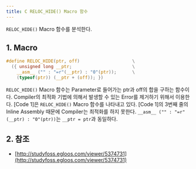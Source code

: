 ```yaml
---
title: C RELOC_HIDE() Macro 함수
---
```


`RELOC_HIDE()` Macro 함수를 분석한다.

## 1. Macro

```c {caption="[Code 1] RELOC_HIDE() Macro 함수", linenos=table}
#define RELOC_HIDE(ptr, off)                    \
  ({ unsigned long __ptr;                       \
    __asm__ ("" : "=r"(__ptr) : "0"(ptr));      \
    (typeof(ptr)) (__ptr + (off)); })
```

`RELOC_HIDE()` Macro 함수는 Parameter로 들어가는 ptr과 off의 합을 구하는 함수이다. Compiler의 최적화 기법에 의해서 발생할 수 있는 Error를 제거하기 위해서 이용한다. [Code 1]은 `RELOC_HIDE()` Macro 함수를 나타내고 있다. [Code 1]의 3번째 줄의 Inline Assembly 때문에 Compiler는 최적화를 하지 못한다. `__asm__ ("" : "=r"(__ptr) : "0"(ptr))`는 `__ptr = ptr`과 동일하다.

## 2. 참조

* [http://studyfoss.egloos.com/viewer/5374731](http://studyfoss.egloos.com/viewer/5374731)

